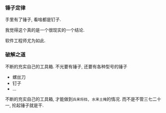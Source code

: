 ### 锤子定律

手里有了锤子, 看啥都是钉子.

我觉得这个真的是一个很现实的一个结论.

软件工程师尤为如此.

### 破解之道

不断的充实自己的工具箱. 不光要有锤子, 还要有各种型号的锤子
- 螺丝刀
- 钉子
- ...


不断的充实自己的工具箱, 才能做到`兵来将挡, 水来土掩`的情况. 而不是不管三七二十一, 抡起锤子就是干.
